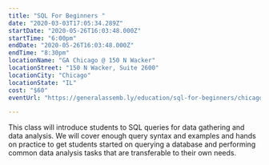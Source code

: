 ```yaml
---
title: "SQL For Beginners "
date: "2020-03-03T17:05:34.289Z"
startDate: "2020-05-26T16:03:48.000Z"
startTime: "6:00pm"
endDate: "2020-05-26T16:03:48.000Z"
endTime: "8:30pm"
locationName: "GA Chicago @ 150 N Wacker"
locationStreet: "150 N Wacker, Suite 2600"
locationCity: "Chicago"
locationState: "IL"
cost: "$60"
eventUrl: "https://generalassemb.ly/education/sql-for-beginners/chicago/103042"

---
```


This class will introduce students to SQL queries for data gathering and data analysis. We will cover enough query syntax and examples and hands on practice to get students started on querying a database and performing common data analysis tasks that are transferable to their own needs.


